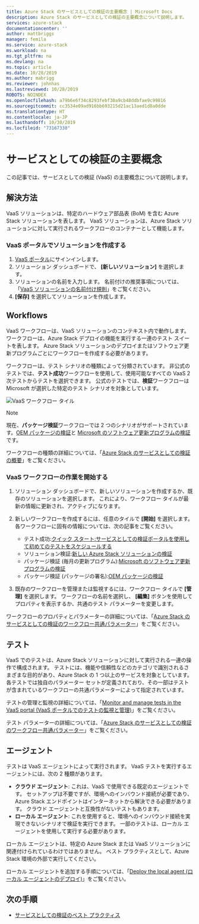 ```yaml
---
title: Azure Stack のサービスとしての検証の主要概念 | Microsoft Docs
description: Azure Stack のサービスとしての検証の主要概念について説明します。
services: azure-stack
documentationcenter: ''
author: mattbriggs
manager: femila
ms.service: azure-stack
ms.workload: na
ms.tgt_pltfrm: na
ms.devlang: na
ms.topic: article
ms.date: 10/28/2019
ms.author: mabrigg
ms.reviewer: johnhas
ms.lastreviewed: 10/28/2019
ROBOTS: NOINDEX
ms.openlocfilehash: a79b6e6f34c8293febf30a9cb48ddbfae9c99816
ms.sourcegitcommit: cc3534e09ad916bb693215d21ac13aed1d8a0dde
ms.translationtype: HT
ms.contentlocale: ja-JP
ms.lasthandoff: 10/30/2019
ms.locfileid: "73167330"
---
```

# <a name="validation-as-a-service-key-concepts"></a>サービスとしての検証の主要概念

この記事では、サービスとしての検証 (VaaS) の主要概念について説明します。

## <a name="solutions"></a>解決方法

VaaS ソリューションは、特定のハードウェア部品表 (BoM) を含む Azure Stack ソリューションを表します。 VaaS ソリューションは、Azure Stack ソリューションに対して実行されるワークフローのコンテナーとして機能します。

### <a name="create-a-solution-in-the-vaas-portal"></a>VaaS ポータルでソリューションを作成する

1. [VaaS ポータル](https://azurestackvalidation.com)にサインインします。
2. ソリューション ダッシュボードで、 **[新しいソリューション]** を選択します。
3. ソリューションの名前を入力します。 名前付けの推奨事項については、「[VaaS ソリューションの名前付け規則](azure-stack-vaas-best-practice.md#naming-convention-for-vaas-solutions)」をご覧ください。
4. **[保存]** を選択してソリューションを作成します。

## <a name="workflows"></a>Workflows

VaaS ワークフローは、VaaS ソリューションのコンテキスト内で動作します。 ワークフローは、Azure Stack デプロイの機能を実行する一連のテスト スイートを表します。 Azure Stack ソリューションのデプロイまたはソフトウェア更新プログラムごとにワークフローを作成する必要があります。

ワークフローは、テスト シナリオの種類によって分類されています。 非公式のテストでは、**テスト成功**ワークフローを使用して、使用可能なすべての VaaS 2 次テストからテストを選択できます。 公式のテストでは、**検証**ワークフローは Microsoft が選択した特定のテスト シナリオを対象としています。

![VaaS ワークフロー タイル](media/tile_all-workflows.png)

> [!NOTE]
> 現在、**パッケージ検証**ワークフローでは 2 つのシナリオがサポートされています。[OEM パッケージの検証](azure-stack-vaas-validate-oem-package.md)と [Microsoft のソフトウェア更新プログラムの検証](azure-stack-vaas-validate-microsoft-updates.md)です。

ワークフローの種類の詳細については、「[Azure Stack のサービスとしての検証の概要](azure-stack-vaas-overview.md)」をご覧ください。

### <a name="getting-started-with-vaas-workflows"></a>VaaS ワークフローの作業を開始する

1. ソリューション ダッシュボードで、新しいソリューションを作成するか、既存のソリューションを選択します。 これにより、ワークフロー タイルが最新の情報に更新され、アクティブになります。
2. 新しいワークフローを作成するには、任意のタイルで **[開始]** を選択します。 各ワークフローに固有の情報については、次の記事をご覧ください。
    - テスト成功:[クイック スタート:サービスとしての検証ポータルを使用して初めてのテストをスケジュールする](azure-stack-vaas-schedule-test-pass.md)
    - ソリューション検証:[新しい Azure Stack ソリューションの検証](azure-stack-vaas-validate-solution-new.md)
    - パッケージ検証 (毎月の更新プログラム):[Microsoft のソフトウェア更新プログラムの検証](azure-stack-vaas-validate-microsoft-updates.md)
    - パッケージ検証 (パッケージの署名):[OEM パッケージの検証](azure-stack-vaas-validate-oem-package.md)

3. 既存のワークフローを管理または監視するには、ワークフロー タイルで **[管理]** を選択します。 ワークフローの名前を選択し、 **[編集]** ボタンを使用してプロパティを表示するか、共通のテスト パラメーターを変更します。

ワークフローのプロパティとパラメーターの詳細については、「[Azure Stack のサービスとしての検証のワークフロー共通パラメーター](azure-stack-vaas-parameters.md)」をご覧ください。

## <a name="tests"></a>テスト

VaaS でのテストは、Azure Stack ソリューションに対して実行される一連の操作で構成されます。 テストには、機能や信頼性などのカテゴリで識別されるさまざまな目的があり、Azure Stack の 1 つ以上のサービスを対象としています。 各テストでは独自のパラメーター セットが定義されており、その一部はテストが含まれているワークフローの共通パラメーターによって指定されています。

テストの管理と監視の詳細については、「[Monitor and manage tests in the VaaS portal (VaaS ポータルでのテストの監視と管理)](azure-stack-vaas-monitor-test.md)」をご覧ください。

テスト パラメーターの詳細については、「[Azure Stack のサービスとしての検証のワークフロー共通パラメーター](azure-stack-vaas-parameters.md)」をご覧ください。

## <a name="agents"></a>エージェント

テストは VaaS エージェントによって実行されます。 VaaS テストを実行するエージェントには、次の 2 種類があります。

- **クラウド エージェント**: これは、VaaS で使用できる既定のエージェントです。 セットアップは不要ですが、環境へのインバウンド接続が必要であり、Azure Stack エンドポイントはインターネットから解決できる必要があります。 クラウド エージェントと互換性がないテストもあります。
- **ローカル エージェント**: これを使用すると、環境へのインバウンド接続を実現できないシナリオで検証を実行できます。 一部のテストは、ローカル エージェントを使用して実行する必要があります。

ローカル エージェントは、特定の Azure Stack または VaaS ソリューションに関連付けられているわけではありません。 ベスト プラクティスとして、Azure Stack 環境の外部で実行してください。

ローカル エージェントを追加する手順については、「[Deploy the local agent (ローカル エージェントのデプロイ)](azure-stack-vaas-local-agent.md)」をご覧ください。

## <a name="next-steps"></a>次の手順

- [サービスとしての検証のベスト プラクティス](azure-stack-vaas-best-practice.md)
